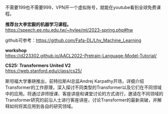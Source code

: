 不需要199也不需要999，VPN开一个虚拟账号，就能在youtube看到全球免费课程。  

**推荐台大李宏毅的机器学习课程。**
https://speech.ee.ntu.edu.tw/~hylee/ml/2023-spring.php#hw

github可参考：https://github.com/Fafa-DL/Lhy_Machine_Learning

**workshop**  
https://d223302.github.io/AACL2022-Pretrain-Language-Model-Tutorial/  

**CS25: Transformers United V2**  
https://web.stanford.edu/class/cs25/  

斯坦福大学重磅推出，前特拉斯AI总监Andrej Karpathy开场，详细介绍Transformer的工作原理，深入探讨不同类型的Transformer以及它们在不同领域中的应用。将通过讲师授课、客座讲座和课堂讨论的方式进行，邀请在不同领域的Transformer研究的前沿人士进行客座讲座，讨论Transformer的最新突破，并解释如何将其应用到各自的研究领域。
